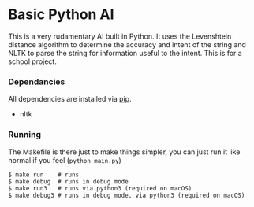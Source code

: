 # Basic Python AI
This is a very rudamentary AI built in Python. It uses the Levenshtein distance algorithm to determine the accuracy and intent of the string and NLTK to parse the string for information useful to the intent. This is for a school project.

### Dependancies
All dependencies are installed via [pip](https://pypi.org).
- nltk

### Running
The Makefile is there just to make things simpler, you can just run it like normal if you feel (`python main.py`)
```shell
$ make run 	  # runs
$ make debug  # runs in debug mode
$ make run3   # runs via python3 (required on macOS)
$ make debug3 # runs in debug mode, via python3 (required on macOS)
```
